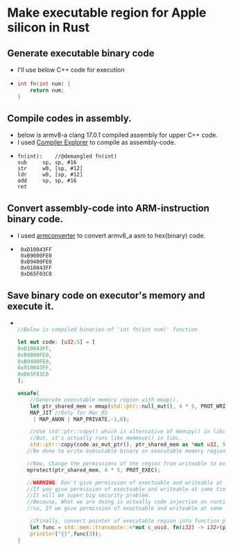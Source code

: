 # Make executable region for Apple silicon in Rust

 ## Generate executable binary code
 - I'll use below C++ code for execution
 - ```C++
   int fn(int num) {
       return num;
   }
   ```

 ## Compile codes in assembly.
 - below is armv8-a clang 17.0.1 compiled assembly for upper C++ code. 
 - I used [Compiler Explorer](https://godbolt.org/) to compile as assembly-code.
 - ```ASM
   fn(int):    //@demangled fn(int)
   sub     sp, sp, #16
   str     w0, [sp, #12]
   ldr     w0, [sp, #12]
   add     sp, sp, #16
   ret
   ```
## Convert assembly-code into ARM-instruction binary code.
 - I used [armconverter](https://armconverter.com/) to convert armv8_a asm to hex(binary) code.
 - ```
    0xD10043FF
    0xB9000FE0
    0xB9400FE0
    0x910043FF
    0xD65F03C0
   ```
## Save binary code on executor's memory and execute it.

 -  ```Rust

    //Below is compiled binaries of 'int fn(int num)' function
    
    let mut code: [u32;5] = [
    0xD10043FF,
    0xB9000FE0,
    0xB9400FE0,
    0x910043FF,
    0xD65F03C0
    ];
    
    unsafe{
        //Generate executable memory region with mmap().
        let ptr_shared_mem = mmap(std::ptr::null_mut(), 4 * 5, PROT_WRITE,
        MAP_JIT //Only for Mac_OS
         | MAP_ANON | MAP_PRIVATE,-1,0);

        //Use std::ptr::copy() which is alternative of memcpy() in libc,
        //But, it's actually runs like memmove() in libc.
        std::ptr::copy(code.as_mut_ptr(), ptr_shared_mem as *mut u32, 5);
       //Be done to write executable binary on executable memory region.

       //Now, Change the permissions of the region from writeable to executable.
       mprotect(ptr_shared_mem, 4 * 5, PROT_EXEC);

       //WARNING: Don't give permission of exectuable and writeable at same time as calling mmap().
       //If you give permission of exectuable and writeable at same time,
       //It will be super big security problem.
       //Because, What we are doing is actually code injection on runtime,
       //so, If we give permission of exectuable and writeable at same time, It is vulnerable to shellcode injection attack.

        //Finally, convert pointer of executable region into function pointer and call it!
        let func = std::mem::transmute::<*mut c_void, fn(i32) -> i32>(ptr_shared_mem);
        println!("{}",func(3));
    }
    ```


  
